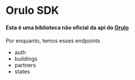 # Orulo SDK
#### Esta é uma biblioteca não oficial da api do [Orulo](http://orulo.com.br/)


Por enquanto, temos esses endpoints

- auth
- buildings
- partners
- states




